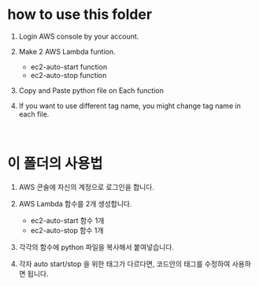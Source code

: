 # how to use this folder

1. Login AWS console by your account.

2. Make 2 AWS Lambda funtion.
    - ec2-auto-start function
    - ec2-auto-stop function

3. Copy and Paste python file on Each function

4. If you want to use different tag name, you might change tag name in each file.

</br>

# 이 폴더의 사용법

1. AWS 콘솔에 자신의 계정으로 로그인을 합니다.

2. AWS Lambda 함수를 2개 생성합니다.
    - ec2-auto-start 함수 1개
    - ec2-auto-stop 함수 1개

3. 각각의 함수에 python 파일을 복사해서 붙여넣습니다.

4. 각자 auto start/stop 을 위한 태그가 다르다면, 코드안의 태그를 수정하여 사용하면 됩니다.